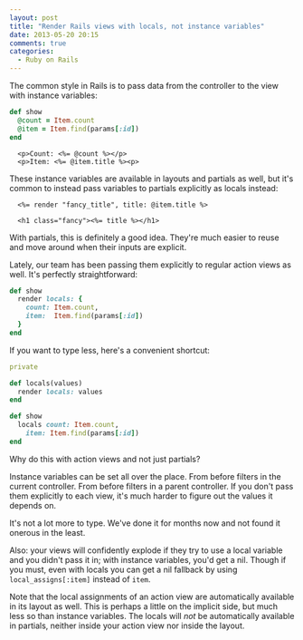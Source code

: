 ```yaml
---
layout: post
title: "Render Rails views with locals, not instance variables"
date: 2013-05-20 20:15
comments: true
categories:
  - Ruby on Rails
---
```


The common style in Rails is to pass data from the controller to the view with instance variables:

``` ruby app/controllers/my_controller.rb
def show
  @count = Item.count
  @item = Item.find(params[:id])
end
```

``` erb app/views/my_controller/show.html.erb
  <p>Count: <%= @count %></p>
  <p>Item: <%= @item.title %><p>
```

These instance variables are available in layouts and partials as well, but it's common to instead pass variables to partials explicitly as locals instead:

``` erb app/views/my_controller/show.html.erb
  <%= render "fancy_title", title: @item.title %>
```

``` erb app/views/my_controller/_fancy_title.html.erb
  <h1 class="fancy"><%= title %></h1>
```

With partials, this is definitely a good idea. They're much easier to reuse and move around when their inputs are explicit.

Lately, our team has been passing them explicitly to regular action views as well. It's perfectly straightforward:

``` ruby app/controllers/my_controller.rb
def show
  render locals: {
    count: Item.count,
    item:  Item.find(params[:id])
  }
end
```

If you want to type less, here's a convenient shortcut:

``` ruby app/controllers/application_controller.rb
private

def locals(values)
  render locals: values
end
```

``` ruby app/controllers/my_controller.rb
def show
  locals count: Item.count,
    item: Item.find(params[:id])
end
```

Why do this with action views and not just partials?

Instance variables can be set all over the place. From before filters in the current controller. From before filters in a parent controller. If you don't pass them explicitly to each view, it's much harder to figure out the values it depends on.

It's not a lot more to type. We've done it for months now and not found it onerous in the least.

Also: your views will confidently explode if they try to use a local variable and you didn't pass it in; with instance variables, you'd get a nil. Though if you must, even with locals you can get a nil fallback by using `local_assigns[:item]` instead of `item`.

Note that the local assignments of an action view are automatically available in its layout as well. This is perhaps a little on the implicit side, but much less so than instance variables. The locals will *not* be automatically available in partials, neither inside your action view nor inside the layout.
